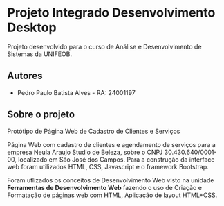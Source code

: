 # Projeto Integrado Desenvolvimento Desktop

Projeto desenvolvido para o curso de Análise e Desenvolvimento de Sistemas da UNIFEOB.




## Autores

- Pedro Paulo Batista Alves - RA: 24001197


## Sobre o projeto

Protótipo de Página Web de Cadastro de Clientes e Serviços

Página Web com cadastro de clientes e agendamento de serviços para a empresa Neula Araujo Studio de Beleza, sobre o CNPJ 30.430.640/0001-00, localizado em São José dos Campos. Para a construção da interface web foram utilizados HTML, CSS, Javascript e o framework Bootstrap.

Foram utlizados os conceitos de Desenvolvimento Web visto na unidade **Ferramentas de Desenvolvimento Web** fazendo o uso de Criação e Formatação de páginas web com HTML, Aplicação de layout HTML+CSS.
